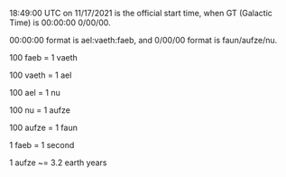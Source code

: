 18:49:00 UTC on 11/17/2021 is the official start time, when GT (Galactic Time) is 00:00:00 0/00/00.

00:00:00 format is ael:vaeth:faeb, and 0/00/00 format is faun/aufze/nu.

100 faeb = 1 vaeth

100 vaeth = 1 ael

100 ael  = 1 nu

100 nu = 1 aufze

100 aufze = 1 faun

1 faeb = 1 second

1 aufze ~= 3.2 earth years
